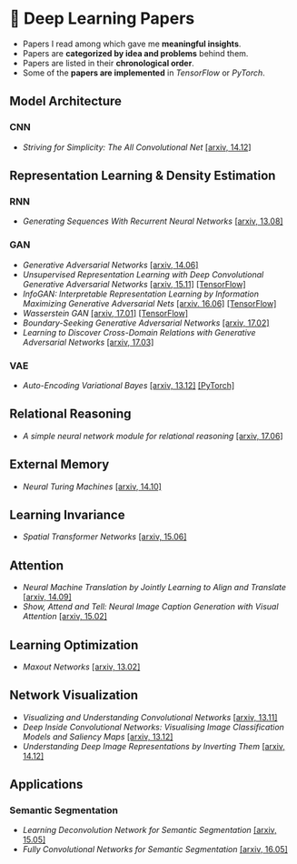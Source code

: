 # :pencil: Deep Learning Papers
- Papers I read among which gave me **meaningful insights**.
- Papers are **categorized by idea and problems** behind them.
- Papers are listed in their **chronological order**.
- Some of the **papers are implemented** in *TensorFlow* or *PyTorch*.


## Model Architecture

### CNN
- *Striving for Simplicity: The All Convolutional Net* [[arxiv, 14.12]](http://arxiv.org/abs/1412.6806)


## Representation Learning & Density Estimation

### RNN
- *Generating Sequences With Recurrent Neural Networks* [[arxiv, 13.08]](http://arxiv.org/abs/1308.0850)

### GAN
- *Generative Adversarial Networks* [[arxiv, 14.06]](http://arxiv.org/abs/1406.2661)
- *Unsupervised Representation Learning with Deep Convolutional Generative Adversarial Networks* [[arxiv, 15.11]](http://arxiv.org/abs/1511.06434) [[TensorFlow]](./GAN/DCGAN/tensorflow)
- *InfoGAN: Interpretable Representation Learning by Information Maximizing Generative Adversarial Nets* [[arxiv. 16.06]](https://arxiv.org/abs/1606.03657) [[TensorFlow]](./GAN/InfoGAN/tensorflow)
- *Wasserstein GAN* [[arxiv, 17.01]](http://arxiv.org/abs/1701.07875) [[TensorFlow]](./GAN/WGAN/tensorflow)
- *Boundary-Seeking Generative Adversarial Networks*  [[arxiv, 17.02]](http://arxiv.org/abs/1702.08431)
- *Learning to Discover Cross-Domain Relations with Generative Adversarial Networks*  [[arxiv, 17.03]](http://arxiv.org/abs/1703.05192)

### VAE
- *Auto-Encoding Variational Bayes* [[arxiv, 13.12]](http://arxiv.org/abs/1312.6114) [[PyTorch]](./VAE/VAE/pytorch)


## Relational Reasoning
- *A simple neural network module for relational reasoning* [[arxiv, 17.06]](https://arxiv.org/abs/1706.01427)


## External Memory
- *Neural Turing Machines* [[arxiv, 14.10]](http://arxiv.org/abs/1410.5401)


## Learning Invariance
- *Spatial Transformer Networks* [[arxiv, 15.06]](http://arxiv.org/abs/1506.02025)


## Attention
- *Neural Machine Translation by Jointly Learning to Align and Translate* [[arxiv, 14.09]](http://arxiv.org/abs/1409.0473)
- *Show, Attend and Tell: Neural Image Caption Generation with Visual Attention* [[arxiv, 15.02]](http://arxiv.org/abs/1502.03044)


## Learning Optimization
- *Maxout Networks* [[arxiv, 13.02]](https://arxiv.org/abs/1302.4389)


## Network Visualization
- *Visualizing and Understanding Convolutional Networks* [[arxiv, 13.11]](http://arxiv.org/abs/1311.2901)
- *Deep Inside Convolutional Networks: Visualising Image Classification Models and Saliency Maps* [[arxiv, 13.12]](http://arxiv.org/abs/1312.6034)
- *Understanding Deep Image Representations by Inverting Them* [[arxiv, 14.12]](http://arxiv.org/abs/1412.0035)


## Applications

### Semantic Segmentation
- *Learning Deconvolution Network for Semantic Segmentation*  [[arxiv, 15.05]](https://arxiv.org/abs/1505.04366)
- *Fully Convolutional Networks for Semantic Segmentation* [[arxiv, 16.05]](https://arxiv.org/abs/1605.06211)
